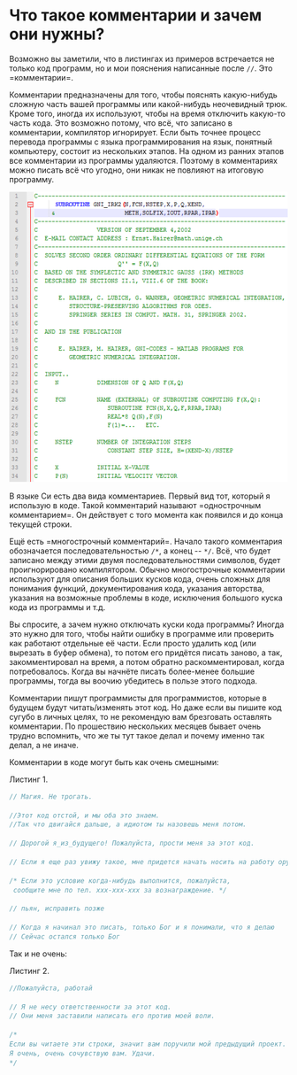 # Что такое комментарии и зачем они нужны?

Возможно вы заметили, что в листингах из примеров встречается не только код программ, но и мои пояснения написанные после `//`. Это =комментарии=. 

Комментарии предназначены для того, чтобы пояснять какую-нибудь сложную часть вашей программы или какой-нибудь неочевидный трюк. Кроме того, иногда их используют, чтобы на время отключить какую-то часть кода. Это возможно потому, что всё, что записано в комментарии, компилятор игнорирует. Если быть точнее процесс перевода программы с языка программирования на язык, понятный компьютеру, состоит из нескольких этапов. На одном из ранних этапов все комментарии из программы удаляются. Поэтому в комментариях можно писать всё что угодно, они никак не повлияют на итоговую программу.

![Пример использования комментариев в программе](./comment.png "Пример объёмного комментария в программе для численного решения дифференциальных уравнений. Язык программирования: Fortran")

В языке Си есть два вида комментариев. Первый вид тот, который я использую в коде. Такой комментарий называют =однострочным комментарием=. Он действует с того момента как появился и до конца текущей строки. 

Ещё есть =многострочный комментарий=. Начало такого комментария обозначается последовательностью `/*`, а конец -- `*/`. Всё, что будет записано между этими двумя последовательностями символов, будет проигнорировано компилятором. Обычно многострочные комментарии используют для описания больших кусков кода, очень сложных для понимания функций, документирования кода, указания авторства, указания на возможные проблемы в коде, исключения большого куска кода из программы и т.д.

Вы спросите, а зачем нужно отключать куски кода программы? Иногда это нужно для того, чтобы найти ошибку в программе или проверить как работают отдельные её части. Если просто удалить код (или вырезать в буфер обмена), то потом его придётся писать заново, а так, закомментировал на время, а потом обратно раскомментировал, когда потребовалось. Когда вы начнёте писать более-менее большие программы, тогда вы воочию убедитесь в пользе этого подхода.

Комментарии пишут программисты для программистов, которые в будущем будут читать/изменять этот код. Но даже если вы пишите код сугубо в личных целях, то не рекомендую вам брезговать оставлять комментарии. По прошествию нескольких месяцев бывает очень трудно вспомнить, что же ты тут такое делал и почему именно так делал, а не иначе.

Комментарии в коде могут быть как очень смешными:

Листинг 1.
```c
// Магия. Не трогать.

//Этот код отстой, и мы оба это знаем.
//Так что двигайся дальше, а идиотом ты назовешь меня потом.

// Дорогой я_из_будущего! Пожалуйста, прости меня за этот код.

// Если я еще раз увижу такое, мне придется начать носить на работу оружие.

/* Если это условие когда-нибудь выполнится, пожалуйста,
 сообщите мне по тел. ххх-ххх-ххх за вознаграждение. */

// пьян, исправить позже

// Когда я начинал это писать, только Бог и я понимали, что я делаю
// Сейчас остался только Бог
```
Так и не очень:

Листинг 2.
```c
//Пожалуйста, работай

// Я не несу ответственности за этот код.
// Они меня заставили написать его против моей воли.

/*
Если вы читаете эти строки, значит вам поручили мой предыдущий проект.
Я очень, очень сочувствую вам. Удачи.
*/
```
